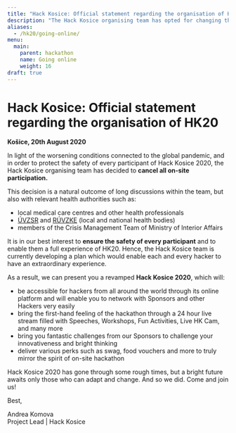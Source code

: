 ```yaml
---
title: "Hack Kosice: Official statement regarding the organisation of HK20"
description: "The Hack Kosice organising team has opted for changing the way in which the event is going to be held, and thus to **cancel all on-site participation** in the premises provided by the organiser."
aliases:
  - /hk20/going-online/
menu:
  main:
    parent: hackathon
    name: Going online
    weight: 16
draft: true
---
```

# Hack Kosice: Official statement regarding the organisation of HK20

**Košice, 20th August 2020**

In  light of the worsening conditions connected to the global pandemic, and in order to protect the safety of every participant of Hack Kosice 2020, the Hack Kosice organising team has decided to **cancel all on-site participation.**

This decision is a natural outcome of long discussions within the team, but also with relevant health authorities such as:  

- local medical care centres and other health professionals
- [ÚVZSR](http://www.uvzsr.sk/en/) and [RÚVZKE](https://www.ruvzke.sk/) (local and national health bodies)
- members of the Crisis Management Team of Ministry of Interior Affairs

It is in our best interest to **ensure the safety of every participant** and to enable them a full experience of HK20. Hence, the Hack Kosice team is currently developing a plan which would enable each and every hacker to have an extraordinary experience.

As a result, we can present you a revamped **Hack Kosice 2020**, which will:

- be accessible for hackers from all around the world through its online platform and will enable you to network with Sponsors and other Hackers very easily
- bring the first-hand feeling of the hackathon through  a 24 hour live stream filled with Speeches, Workshops, Fun Activities, Live HK Cam, and many more
- bring you fantastic challenges from our Sponsors to challenge your innovativeness and bright thinking
- deliver various perks such as swag, food vouchers and more to truly mirror the spirit of on-site hackathon

Hack Kosice 2020 has gone through some rough times, but a bright future awaits only those who can adapt and change. And so we did. Come and join us!

Best, 

Andrea Komova<br>
Project Lead | Hack Kosice
